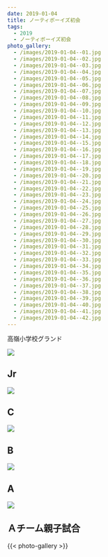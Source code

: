 ```yaml
---
date: 2019-01-04
title: ノーティボーイズ初会
tags:
  - 2019
  - ノーティボーイズ初会
photo_gallery:
  - /images/2019-01-04--01.jpg
  - /images/2019-01-04--02.jpg
  - /images/2019-01-04--03.jpg
  - /images/2019-01-04--04.jpg
  - /images/2019-01-04--05.jpg
  - /images/2019-01-04--06.jpg
  - /images/2019-01-04--07.jpg
  - /images/2019-01-04--08.jpg
  - /images/2019-01-04--09.jpg
  - /images/2019-01-04--10.jpg
  - /images/2019-01-04--11.jpg
  - /images/2019-01-04--12.jpg
  - /images/2019-01-04--13.jpg
  - /images/2019-01-04--14.jpg
  - /images/2019-01-04--15.jpg
  - /images/2019-01-04--16.jpg
  - /images/2019-01-04--17.jpg
  - /images/2019-01-04--18.jpg
  - /images/2019-01-04--19.jpg
  - /images/2019-01-04--20.jpg
  - /images/2019-01-04--21.jpg
  - /images/2019-01-04--22.jpg
  - /images/2019-01-04--23.jpg
  - /images/2019-01-04--24.jpg
  - /images/2019-01-04--25.jpg
  - /images/2019-01-04--26.jpg
  - /images/2019-01-04--27.jpg
  - /images/2019-01-04--28.jpg
  - /images/2019-01-04--29.jpg
  - /images/2019-01-04--30.jpg
  - /images/2019-01-04--31.jpg
  - /images/2019-01-04--32.jpg
  - /images/2019-01-04--33.jpg
  - /images/2019-01-04--34.jpg
  - /images/2019-01-04--35.jpg
  - /images/2019-01-04--36.jpg
  - /images/2019-01-04--37.jpg
  - /images/2019-01-04--38.jpg
  - /images/2019-01-04--39.jpg
  - /images/2019-01-04--40.jpg
  - /images/2019-01-04--41.jpg
  - /images/2019-01-04--42.jpg
---
```


高嶺小学校グランド

![](/images/2019-01-04--main.jpg)

## Jr

![](/images/2019-01-04--j-team.jpg)

## C

![](/images/2019-01-04--c-team.jpg)

## B

![](/images/2019-01-04--b-team.jpg)

## A

![](/images/2019-01-04--a-team.jpg)

## Ａチーム親子試合

{{< photo-gallery >}}
